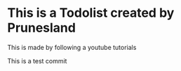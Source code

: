 # This is a Todolist created by Prunesland

This is made by following a youtube tutorials

This is a test commit
